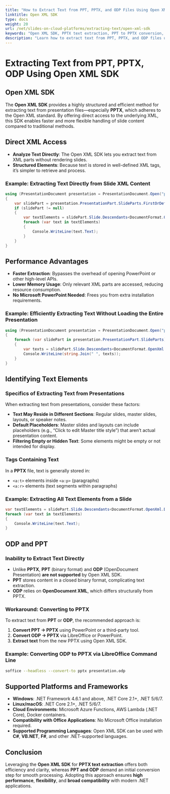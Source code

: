 ```yaml
---
title: "How to Extract Text from PPT, PPTX, and ODP Files Using Open XML SDK in .NET"
linktitle: Open XML SDK
type: docs
weight: 20
url: /net/slides-on-cloud-platforms/extracting-text/open-xml-sdk
keywords: "Open XML SDK, PPTX text extraction, PPT to PPTX conversion, ODP to PPTX, .NET slide processing, presentation text extraction, C#, master slides, speaker notes, extracting text from slides"
description: "Learn how to extract text from PPT, PPTX, and ODP files using Open XML SDK. Explore direct XML access, performance benefits, and best practices for high-efficiency .NET slide processing across Windows, Linux, and macOS."
---
```


# Extracting Text from PPT, PPTX, ODP Using Open XML SDK

## Open XML SDK

The **Open XML SDK** provides a highly structured and efficient method for extracting text from presentation files—especially **PPTX**, which adheres to the Open XML standard. By offering direct access to the underlying XML, this SDK enables faster and more flexible handling of slide content compared to traditional methods.

## Direct XML Access

- **Analyze Text Directly**: The Open XML SDK lets you extract text from XML parts without rendering slides.
- **Structured Elements**: Because text is stored in well-defined XML tags, it’s simpler to retrieve and process.

### Example: Extracting Text Directly from Slide XML Content

```csharp
using (PresentationDocument presentation = PresentationDocument.Open("presentation.pptx", false))
{
    var slidePart = presentation.PresentationPart.SlideParts.FirstOrDefault();
    if (slidePart != null)
    {
        var textElements = slidePart.Slide.Descendants<DocumentFormat.OpenXml.Drawing.Text>();
        foreach (var text in textElements)
        {
            Console.WriteLine(text.Text);
        }
    }
}
```

## Performance Advantages

- **Faster Extraction**: Bypasses the overhead of opening PowerPoint or other high-level APIs.
- **Lower Memory Usage**: Only relevant XML parts are accessed, reducing resource consumption.
- **No Microsoft PowerPoint Needed**: Frees you from extra installation requirements.

### Example: Efficiently Extracting Text Without Loading the Entire Presentation

```csharp
using (PresentationDocument presentation = PresentationDocument.Open("presentation.pptx", false))
{
    foreach (var slidePart in presentation.PresentationPart.SlideParts)
    {
        var texts = slidePart.Slide.Descendants<DocumentFormat.OpenXml.Drawing.Text>().Select(t => t.Text);
        Console.WriteLine(string.Join(" ", texts));
    }
}
```

## Identifying Text Elements

### Specifics of Extracting Text from Presentations

When extracting text from presentations, consider these factors:

- **Text May Reside in Different Sections**: Regular slides, master slides, layouts, or speaker notes.
- **Default Placeholders**: Master slides and layouts can include placeholders (e.g., “Click to edit Master title style”) that aren’t actual presentation content.
- **Filtering Empty or Hidden Text**: Some elements might be empty or not intended for display.

### Tags Containing Text

In a **PPTX** file, text is generally stored in:
- `<a:t>` elements inside `<a:p>` (paragraphs)
- `<a:r>` elements (text segments within paragraphs)

### Example: Extracting All Text Elements from a Slide

```csharp
var textElements = slidePart.Slide.Descendants<DocumentFormat.OpenXml.Drawing.Text>();
foreach (var text in textElements)
{
    Console.WriteLine(text.Text);
}
```

## ODP and PPT

### Inability to Extract Text Directly

- Unlike **PPTX**, **PPT** (binary format) and **ODP** (OpenDocument Presentation) **are not supported** by Open XML SDK.
- **PPT** stores content in a closed binary format, complicating text extraction.
- **ODP** relies on **OpenDocument XML**, which differs structurally from PPTX.

### Workaround: Converting to PPTX

To extract text from **PPT** or **ODP**, the recommended approach is:

1. **Convert PPT → PPTX** using PowerPoint or a third-party tool.  
2. **Convert ODP → PPTX** via LibreOffice or PowerPoint.  
3. **Extract text** from the new PPTX using Open XML SDK.

### Example: Converting ODP to PPTX via LibreOffice Command Line

```sh
soffice --headless --convert-to pptx presentation.odp
```

## Supported Platforms and Frameworks

- **Windows**: .NET Framework 4.6.1 and above, .NET Core 2.1+, .NET 5/6/7.
- **Linux/macOS**: .NET Core 2.1+, .NET 5/6/7.
- **Cloud Environments**: Microsoft Azure Functions, AWS Lambda (.NET Core), Docker containers.
- **Compatibility with Office Applications**: No Microsoft Office installation required.
- **Supported Programming Languages**: Open XML SDK can be used with **C#**, **VB.NET**, **F#**, and other .NET-supported languages.

## Conclusion

Leveraging the **Open XML SDK** for **PPTX text extraction** offers both efficiency and clarity, whereas **PPT and ODP** demand an initial conversion step for smooth processing. Adopting this approach ensures **high performance**, **flexibility**, and **broad compatibility** with modern .NET applications.
